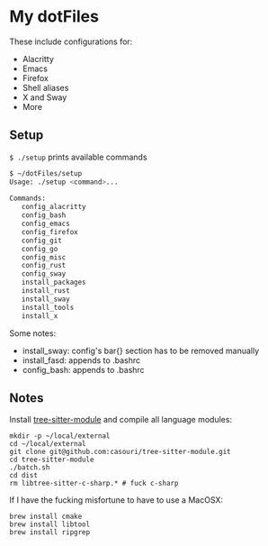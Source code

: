 My dotFiles
===========

These include configurations for:
- Alacritty
- Emacs
- Firefox
- Shell aliases
- X and Sway
- More


## Setup

`$ ./setup` prints available commands

```bash
$ ~/dotFiles/setup
Usage: ./setup <command>... 
 
Commands: 
   config_alacritty
   config_bash
   config_emacs
   config_firefox
   config_git
   config_go
   config_misc
   config_rust
   config_sway
   install_packages
   install_rust
   install_sway
   install_tools
   install_x
```

Some notes:
- install_sway: config's bar{} section has to be removed manually
- install_fasd: appends to .bashrc
- config_bash: appends to .bashrc


## Notes

Install
[tree-sitter-module](https://github.com/casouri/tree-sitter-module)
and compile all language modules:

```
mkdir -p ~/local/external
cd ~/local/external
git clone git@github.com:casouri/tree-sitter-module.git
cd tree-sitter-module
./batch.sh
cd dist
rm libtree-sitter-c-sharp.* # fuck c-sharp
```

If I have the fucking misfortune to have to use a MacOSX:

```
brew install cmake
brew install libtool
brew install ripgrep
```
